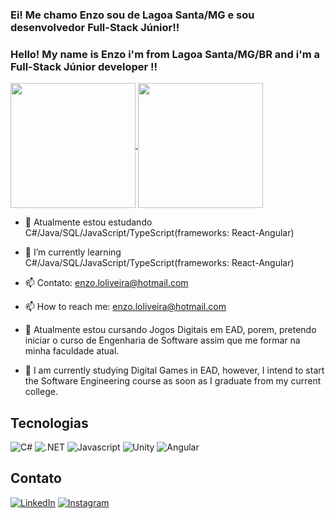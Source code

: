 
### Ei! Me chamo Enzo sou de Lagoa Santa/MG e sou desenvolvedor Full-Stack Júnior!! 

### Hello! My name is Enzo i'm from Lagoa Santa/MG/BR and i'm a Full-Stack Júnior developer !!  
<a href="https://github-readme-stats.vercel.app/api?username=KradGm">
  <img height=200 align="center" src="https://github-readme-stats.vercel.app/api?username=KradGm&show_icons=true&theme=dark" />
</a>
<a href="https://github.com/KradGm/convoychat">
  <img height=200 align="center" src="https://github-readme-stats.vercel.app/api/top-langs?username=KradGm&layout=compact&langs_count=8&card_width=320&show_icons=true&theme=dark" />
</a>

- 🌱 Atualmente estou estudando C#/Java/SQL/JavaScript/TypeScript(frameworks: React-Angular)

- 🌱 I’m currently learning C#/Java/SQL/JavaScript/TypeScript(frameworks: React-Angular)
  
- 📫 Contato: enzo.loliveira@hotmail.com

- 📫 How to reach me: enzo.loliveira@hotmail.com

- :school: Atualmente estou cursando Jogos Digitais em EAD, porem, pretendo iniciar o curso de Engenharia de Software assim que me formar na minha faculdade atual.

- :school: I am currently studying Digital Games in EAD, however, I intend to start the Software Engineering course as soon as I graduate from my current college.

## Tecnologias
![C#](https://img.shields.io/badge/csharp-000?style=for-the-badge&logo=csharp)
![.NET](https://img.shields.io/badge/dotnet-000?style=for-the-badge&logo=dotnet)
![Javascript](https://img.shields.io/badge/javascript-000?style=for-the-badge&logo=javascript)
![Unity](https://img.shields.io/badge/unity-000?style=for-the-badge&logo=unity)
![Angular](https://img.shields.io/badge/Angular-000?style=for-the-badge&logo=angular&logoColor=C3002F)

## Contato
[![LinkedIn](https://img.shields.io/badge/LinkedIn-000?style=for-the-badge&logo=linkedin&logoColor=0E76A8)](https://www.linkedin.com/in/enzo-lopes-de-oliveira-200412228/)
[![Instagram](https://img.shields.io/badge/Instagram-000?style=for-the-badge&logo=instagram)](https://www.instagram.com/enzoliveiira/)

